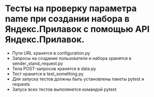 ﻿# Тесты на проверку параметра name при создании набора в Яндекс.Прилавок с помощью API Яндекс.Прилавок.
- Пути URL хранятся в configuration.py
- Запросы на создание пользователи и набора хранятся в sender_stand_request.py
- Тела POST-запросов хранятся в data.py
- Тест хранится в test_something.py
- Для запуска тестов должны быть установлены пакеты pytest и requests
- Запуск всех тестов выполянется командой pytest